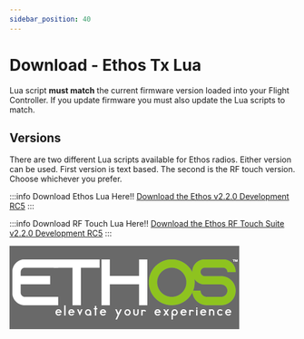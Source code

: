 ```yaml
---
sidebar_position: 40
---
```


# Download - Ethos Tx Lua

Lua script **must match** the current firmware version loaded into your Flight Controller. If you update firmware you must also update the Lua scripts to match.

## Versions

There are two different Lua scripts available for Ethos radios. Either version can be used. First version is text based. The second is the RF touch version. Choose whichever you prefer.

:::info Download Ethos Lua Here!!
[Download the Ethos v2.2.0 Development RC5](https://github.com/rotorflight/rotorflight-lua-ethos/releases/tag/release%2F2.2.0-RC5)
:::

:::info Download RF Touch Lua Here!!
[Download the Ethos RF Touch Suite v2.2.0 Development RC5](https://github.com/rotorflight/rotorflight-lua-ethos-suite/releases/tag/release%2F2.2.0-RC5)
:::

![Ethos Tx](../setup/img/ethos-logo.png)
